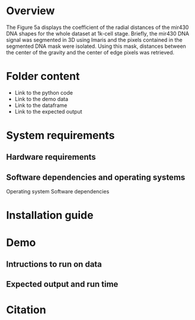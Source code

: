 # Overview

The Figure 5a displays the coefficient of the radial distances of the mir430 DNA shapes for the whole dataset at 1k-cell stage. 
Briefly, the mir430 DNA signal was segmented in 3D using Imaris and the pixels contained in the segmented DNA mask were isolated.
Using this mask, distances between the center of the gravity and the center of edge pixels was retrieved. 

# Folder content

- Link to the python code
- Link to the demo data
- Link to the dataframe
- Link to the expected output

# System requirements
## Hardware requirements


## Software dependencies and operating systems

Operating system
Software dependencies

#  Installation guide



# Demo
## Intructions to run on data
## Expected output and run time


# Citation
